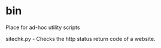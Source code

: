 # bin
Place for ad-hoc utility scripts 

sitechk.py - Checks the http status return code of a website.
